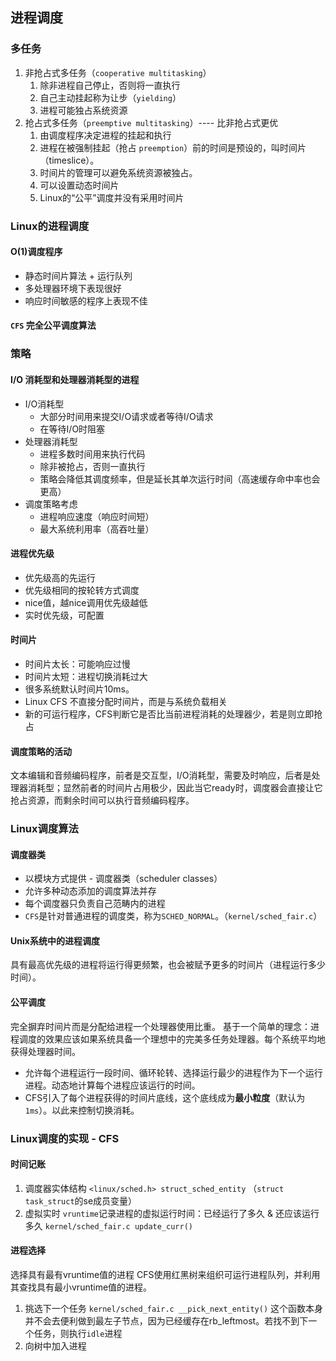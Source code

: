 ## 进程调度

### 多任务
1. 非抢占式多任务（`cooperative multitasking`）
   1. 除非进程自己停止，否则将一直执行
   2. 自己主动挂起称为让步（`yielding`）
   3. 进程可能独占系统资源
2. 抢占式多任务（`preemptive multitasking`）---- 比非抢占式更优
   1. 由调度程序决定进程的挂起和执行
   2. 进程在被强制挂起（抢占 `preemption`）前的时间是预设的，叫时间片（timeslice）。
   3. 时间片的管理可以避免系统资源被独占。
   4. 可以设置动态时间片
   5. Linux的“公平”调度并没有采用时间片

### Linux的进程调度
#### O(1)调度程序
- 静态时间片算法 + 运行队列
- 多处理器环境下表现很好
- 响应时间敏感的程序上表现不佳
  
#### `CFS` 完全公平调度算法

### 策略
#### I/O 消耗型和处理器消耗型的进程
- I/O消耗型
  - 大部分时间用来提交I/O请求或者等待I/O请求
  - 在等待I/O时阻塞
- 处理器消耗型
  - 进程多数时间用来执行代码
  - 除非被抢占，否则一直执行
  - 策略会降低其调度频率，但是延长其单次运行时间（高速缓存命中率也会更高）
- 调度策略考虑
  - 进程响应速度（响应时间短）
  - 最大系统利用率（高吞吐量）

#### 进程优先级
- 优先级高的先运行
- 优先级相同的按轮转方式调度
- nice值，越nice调用优先级越低
- 实时优先级，可配置

#### 时间片
- 时间片太长：可能响应过慢
- 时间片太短：进程切换消耗过大
- 很多系统默认时间片10ms。
- Linux CFS 不直接分配时间片，而是与系统负载相关
- 新的可运行程序，CFS判断它是否比当前进程消耗的处理器少，若是则立即抢占

#### 调度策略的活动
文本编辑和音频编码程序，前者是交互型，I/O消耗型，需要及时响应，后者是处理器消耗型；显然前者的时间片占用极少，因此当它ready时，调度器会直接让它抢占资源，而剩余时间可以执行音频编码程序。

### Linux调度算法
#### 调度器类
- 以模块方式提供 - 调度器类（scheduler classes）
- 允许多种动态添加的调度算法并存
- 每个调度器只负责自己范畴内的进程
- `CFS`是针对普通进程的调度类，称为`SCHED_NORMAL`。（`kernel/sched_fair.c`）

#### Unix系统中的进程调度
具有最高优先级的进程将运行得更频繁，也会被赋予更多的时间片（进程运行多少时间）。

#### 公平调度
完全摒弃时间片而是分配给进程一个处理器使用比重。
基于一个简单的理念：进程调度的效果应该如果系统具备一个理想中的完美多任务处理器。每个系统平均地获得处理器时间。
- 允许每个进程运行一段时间、循环轮转、选择运行最少的进程作为下一个运行进程。动态地计算每个进程应该运行的时间。
- CFS引入了每个进程获得的时间片底线，这个底线成为**最小粒度**（默认为`1ms`）。以此来控制切换消耗。


### Linux调度的实现 - CFS
#### 时间记账
1. 调度器实体结构
`<linux/sched.h> struct_sched_entity` （`struct task_struct`的se成员变量）
2. 虚拟实时
`vruntime`记录进程的虚拟运行时间：已经运行了多久 & 还应该运行多久
`kernel/sched_fair.c update_curr()`
#### 进程选择
选择具有最有vruntime值的进程
CFS使用红黑树来组织可运行进程队列，并利用其查找具有最小vruntime值的进程。
1. 挑选下一个任务
`kernel/sched_fair.c __pick_next_entity()`
这个函数本身并不会去便利做到最左子节点，因为已经缓存在rb_leftmost。若找不到下一个任务，则执行`idle`进程
2. 向树中加入进程